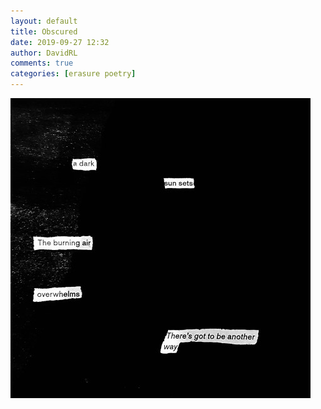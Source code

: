 ```yaml
---  
layout: default  
title: Obscured  
date: 2019-09-27 12:32  
author: DavidRL  
comments: true  
categories: [erasure poetry]  
---  
```

<img src="/assets/images/articles/obscured.jpeg" class="responsive"><br>
